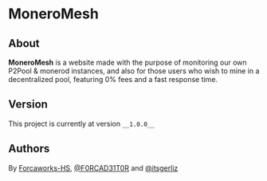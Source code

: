 # MoneroMesh
## About
**MoneroMesh** is a website made with the purpose of monitoring our own P2Pool & monerod instances, and also for those users who wish to mine in a decentralized pool, featuring 0% fees and a fast response time.

## Version
This project is currently at version ``__1.0.0__``

## Authors
By [Forcaworks-HS](https://github.com/forcaworks-hs), [@F0RCAD31T0R](https://github.com/F0RCAD31T0R) and [@itsgerliz](https://github.com/itsgerliz)
